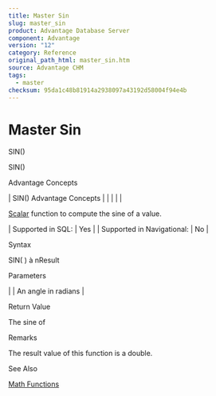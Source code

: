 ```yaml
---
title: Master Sin
slug: master_sin
product: Advantage Database Server
component: Advantage
version: "12"
category: Reference
original_path_html: master_sin.htm
source: Advantage CHM
tags:
  - master
checksum: 95da1c48b81914a2938097a43192d58004f94e4b
---
```


# Master Sin

SIN()

SIN()

Advantage Concepts

| SIN()  Advantage Concepts |  |  |  |  |

[Scalar](master_supported_scalar_functions.md) function to compute the sine of a value.

| Supported in SQL: | Yes |
| Supported in Navigational: | No |

Syntax

SIN( <nValue> ) à nResult

Parameters

| <nValue> | An angle in radians |

Return Value

The sine of <nValue>

Remarks

The result value of this function is a double.

See Also

[Math Functions](master_math_functions.md)

